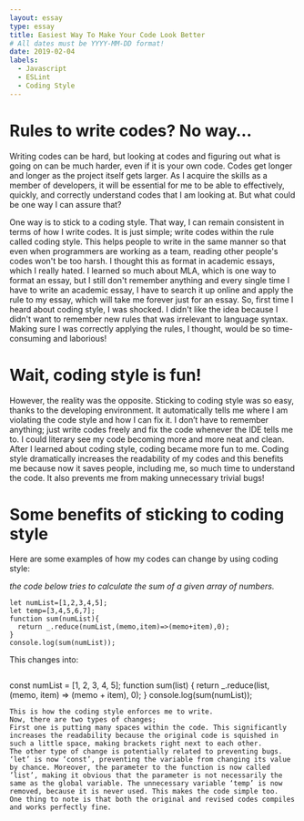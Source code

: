 ```yaml
---
layout: essay
type: essay
title: Easiest Way To Make Your Code Look Better
# All dates must be YYYY-MM-DD format!
date: 2019-02-04
labels:
  - Javascript
  - ESLint
  - Coding Style
---
```


# Rules to write codes? No way…
Writing codes can be hard, but looking at codes and figuring out what is going on can be much harder, even if it is your own code. Codes get longer and longer as the project itself gets larger. As I acquire the skills as a member of developers, it will be essential for me to be able to effectively, quickly, and correctly understand codes that I am looking at. But what could be one way I can assure that?

One way is to stick to a coding style. That way, I can remain consistent in terms of how I write codes. It is just simple; write codes within the rule called coding style. This helps people to write in the same manner so that even when programmers are working as a team, reading other people's codes won't be too harsh. I thought this as format in academic essays, which I really hated. I learned so much about MLA, which is one way to format an essay, but I still don't remember anything and every single time I have to write an academic essay, I have to search it up online and apply the rule to my essay, which will take me forever just for an essay. So, first time I heard about coding style, I was shocked. I didn't like the idea because I didn't want to remember new rules that was irrelevant to language syntax. Making sure I was correctly applying the rules, I thought, would be so time-consuming and laborious! 

# Wait, coding style is fun!
However, the reality was the opposite. Sticking to coding style was so easy, thanks to the developing environment. It automatically tells me where I am violating the code style and how I can fix it. I don’t have to remember anything; just write codes freely and fix the code whenever the IDE tells me to. I could literary see my code becoming more and more neat and clean. After I learned about coding style, coding became more fun to me. Coding style dramatically increases the readability of my codes and this benefits me because now it saves people, including me, so much time to understand the code. It also prevents me from making unnecessary trivial bugs!

# Some benefits of sticking to coding style
Here are some examples of how my codes can change by using coding style:

*the code below tries to calculate the sum of a given array of numbers.*
```
let numList=[1,2,3,4,5];
let temp=[3,4,5,6,7];
function sum(numList){
  return _.reduce(numList,(memo,item)=>(memo+item),0);
}
console.log(sum(numList));
```
This changes into:
```
```
const numList = [1, 2, 3, 4, 5];
function sum(list) {
return _.reduce(list, (memo, item) => (memo + item), 0);
}
console.log(sum(numList));
```
This is how the coding style enforces me to write.
Now, there are two types of changes;
First one is putting many spaces within the code. This significantly increases the readability because the original code is squished in such a little space, making brackets right next to each other.
The other type of change is potentially related to preventing bugs. ‘let’ is now ‘const’, preventing the variable from changing its value by chance. Moreover, the parameter to the function is now called ’list’, making it obvious that the parameter is not necessarily the same as the global variable. The unnecessary variable ‘temp’ is now removed, because it is never used. This makes the code simple too.
One thing to note is that both the original and revised codes compiles and works perfectly fine.